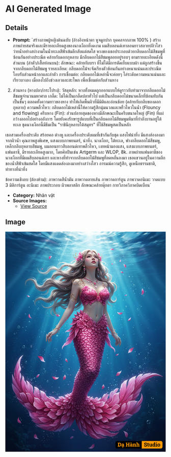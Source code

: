 # AI Generated Image

## Details
- **Prompt:** `สร้างภาพผู้หญิงต้นฉบับ (อ้างอิงหน้าตา หูจมูกปาก บุคคลจากภาพ 100% )
สร้างภาพถ่ายสมจริงและมีรายละเอียดสูงของนางเงือกที่งดงาม ผมสีบลอนด์เทาลอนยาวสลวยปลิวไสว ว่ายน้ำอย่างสง่างามในน้ำทะเลสีฟ้าเข้มลึกลับแต่สดใส หางของเธอประกอบด้วยกลีบดอกไม้สีชมพูที่ซ้อนกันอย่างประณีต คล้ายกับดอกกุหลาบ มีกลีบดอกไม้สีชมพูลอยอยู่รอบๆ ตามรายละเอียดดังนี้
ส่วนบน (ลำตัว/เสื้อท่อนบน):
ลักษณะ: คล้ายกับบรา ที่ไม่ได้มีการตัดเย็บแบบผ้า แต่ถูกสร้างขึ้นจากกลีบดอกไม้สีชมพู
รายละเอียด: กลีบดอกไม้จะจัดเรียงตัวซ้อนกันอย่างหนาแน่นและประณีต โอบรับส่วนหน้าอกและลำตัว
การเชื่อมต่อ: กลีบดอกไม้เหล่านี้จะค่อยๆ ไล่ระดับความหนาแน่นและเรียวบางลง เมื่อลงไปถึงช่วงเอวและสะโพก เพื่อเชื่อมต่อกับส่วนหาง

2. ส่วนหาง (หางปลา/กระโปรง):
วัสดุหลัก: หางทั้งหมดถูกออกแบบให้ดูราวกับทำมาจากกลีบดอกไม้สีชมพูจำนวนมหาศาล
เกล็ด: ไม่ได้เป็นเกล็ดปลาทั่วไป แต่เป็นกลีบดอกไม้ขนาดเล็กที่ซ้อนทับกันเป็นชั้นๆ ตลอดทั้งความยาวของหาง ทำให้เกิดพื้นผิวที่มีมิติและอ่อนช้อย (คล้ายกับกลีบของดอกกุหลาบ)
ความพลิ้วไหว: กลีบดอกไม้เหล่านี้ให้ความรู้สึกนุ่มนวลและพริ้วไหวในน้ำ (Flouncy and flowing)
ครีบหาง (Fin): ส่วนปลายสุดของหางมีลักษณะเป็นครีบขนาดใหญ่ (Fin) ที่แผ่กว้างออกไปอย่างอลังการ โดยยังคงรักษารูปแบบที่เป็นกลีบดอกไม้สีชมพูมหึมาที่กำลังบานอยู่ใต้ทะเล ชุดนางเงือกนี้มีธีมเป็น "ราชินีกุหลาบใต้สมุทร" ที่ใช้สีชมพูสดเป็นหลัก

เธอสวมเครื่องประดับ สร้อยคอ ต่างหู และเครื่องประดับผมที่เข้ากันกับชุด
แสงไฟน่าทึ่ง มีแสงส่องลงมาจากผิวน้ำ คุณภาพสูงพิเศษ, แสงแบบภาพยนตร์, น่าทึ่ง.
นางเงือก, ใต้ทะเล, ฟางกลีบดอกไม้สีชมพู, เหล็กกลีบกุหลาบสีชมพู, ผมลอนยาวสีบลอนด์เทาพลิ้วไหว, เงยหน้ามองแสง, แสงแบบภาพยนตร์, แฟนตาซี, มีรายละเอียดสูงมาก, โดยศิลปินเช่น Artgerm และ WLOP, 8k.
ภาพถ่ายแฟนตาซีของนางเงือกที่มีผมสีบลอนด์เทา และหางที่ทำจากกลีบดอกไม้สีชมพูที่ลดหลั่นลงมา เธอแขวนอยู่ในความลึกของน้ำสีฟ้าเข้มสดใส โดยมีแสงแดดส่องลงมาอย่างสว่างไสว อารมณ์ความรู้สึก, ดูเหนือธรรมชาติ, ท่าทางที่น่าทึ่ง

ข้อความเชิงลบ (ต้องห้าม):
ภาพวาดสีน้ำมัน ภาพวาดลายเส้น ภาพวาดการ์ตูน ภาพวาดอนิเมะ วาดแบบ 3 มิติการ์ตูน อะนิเมะ ภาพประกอบ ผิวพลาสติก ลักษณะคล้ายตุ๊กตา กายวิภาควิภาคบิดเบือน`
- **Category:** Nhân vật
- **Source Images:**
  - [View Source](https://raw.githubusercontent.com/lenzcomvth/Somethings/main/Models/Female/Female3.jpg)

## Image
![AI Generated Image](./image-2025-10-17T06-38-01-382Z-55wdd.png)